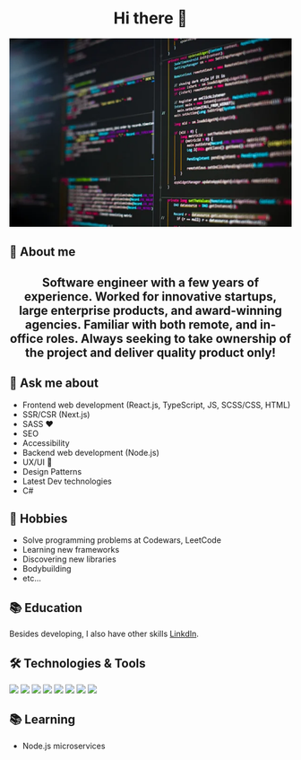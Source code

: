 ### <h1 align = "center">Hi there 👋</h1>

[![Header](https://github.com/inescodefam/inescodefam/blob/main/banner.jpg?raw=true "Header")](https://github.com/inescodefam)

## 👋 About me 
<h2 align="center">Software engineer with a few years of experience.  Worked for innovative startups, large enterprise products, and award-winning agencies.  Familiar with both remote, and in-office roles.  Always seeking to take ownership of the project and deliver quality product only!</h2>

## 💬 Ask me about
- Frontend web development (React.js, TypeScript, JS, SCSS/CSS, HTML)
- SSR/CSR (Next.js)
- SASS ❤️
- SEO
- Accessibility 
- Backend web development (Node.js)
- UX/UI 🥇
- Design Patterns
- Latest Dev technologies
- C#

## 📅 Hobbies
- Solve programming problems at Codewars, LeetCode
- Learning new frameworks
- Discovering new libraries
- Bodybuilding
- etc...

## 📚 Education
Besides developing, I also have other skills [LinkdIn](https://www.linkedin.com/in/ines-kamber/?originalSubdomain=hr).


## 🛠️ Technologies & Tools
![](https://img.shields.io/badge/Code-JavaScript-informational?style=flat&color=informational&logo=javascript)
![](https://img.shields.io/badge/Code-React-informational?style=flat&color=informational&logo=react)
![](https://img.shields.io/badge/Code-TypeScript-informational?style=flat&color=informational)
![](https://img.shields.io/badge/Code-EcmaScript-informational?style=flat&color=informational)
![](https://img.shields.io/badge/Code-Node-informational?style=flat&color=informational&logo=node.js)
![](https://img.shields.io/badge/Tool-Jest-informational?style=flat&color=warning&logo=jest)
![](https://img.shields.io/badge/Tool-SCSS-informational?style=flat&color=warning&logo=sass)
![](https://img.shields.io/badge/Tool-Docker-informational?style=flat&color=warning&logo=docker)

## 📚 Learning
- Node.js microservices


<!--
**inescodefam/inescodefam** is a ✨ _special_ ✨ repository because its `README.md` (this file) appears on your GitHub profile.

Here are some ideas to get you started:

- 🔭 I’m currently working on ...
- 🌱 I’m currently learning ...
- 👯 I’m looking to collaborate on ...
- 🤔 I’m looking for help with ...
- 💬 Ask me about ...
- 📫 How to reach me: ...
- 😄 Pronouns: ...
- ⚡ Fun fact: ...
-->

